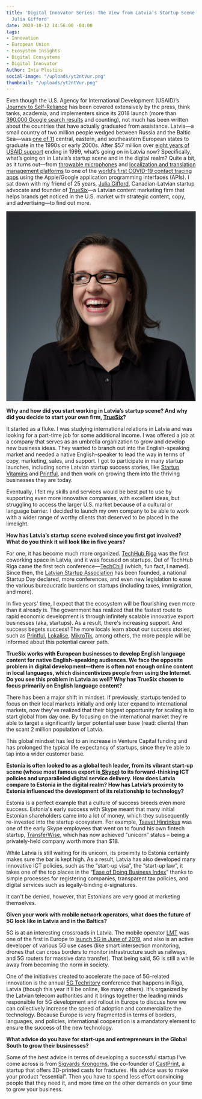 ```yaml
---
title: 'Digital Innovator Series: The View from Latvia’s Startup Scene with TrueSix’s
  Julia Gifford'
date: 2020-10-12 14:56:00 -04:00
tags:
- Innovation
- European Union
- Ecosystem Insights
- Digital Ecosystems
- Digital Innovator
Author: Inta Plostins
social-image: "/uploads/yt2ntVur.png"
thumbnail: "/uploads/yt2ntVur.png"
---
```


Even though the U.S. Agency for International Development (USAID)’s [Journey to Self-Reliance](https://www.usaid.gov/sites/default/files/documents/1870/J2SR_Fact_Sheet_June_2020.pdf) has been covered extensively by the press, think tanks, academia, and implementers since its 2018 launch (more than [390,000 Google search results](https://www.google.com/search?q=usaid\+journey\+to\+self\+reliance&rlz=1C1GCEA_enUS877US877&oq=usaid\+journey&aqs=chrome.0.69i59j69i57j0j69i59j69i60l2.1337j0j1&sourceid=chrome&ie=UTF-8) and counting), not much has been written about the countries that have actually graduated from assistance. Latvia—a small country of two million people wedged between Russia and the Baltic Sea—was [one of 11](https://www.usaid.gov/sites/default/files/documents/1863/EE_20Year_Review.pdf) central, eastern, and southeastern European states to graduate in the 1990s or early 2000s. After $57 million over [eight years of USAID support](https://pdf.usaid.gov/pdf_docs/PDACI589.pdf) ending in 1999, what’s going on in Latvia now? Specifically, what’s going on in Latvia’s startup scene and in the digital realm? Quite a bit, as it turns out—from [throwable microphones](https://catchbox.com/) and [localization and translation management platforms](https://lokalise.com/) to one of the [world’s first COVID-19 contact tracing apps](https://www.reuters.com/article/us-health-coronavirus-tech-latvia-idUSKBN23118I) using the Apple/Google application programming interfaces (APIs). I sat down with my friend of 25 years, [Julia Gifford](https://twitter.com/julijagifford?lang=en), Canadian-Latvian startup advocate and founder of [TrueSix](https://truesix.co/)—a Latvian content marketing firm that helps brands get noticed in the U.S. market with strategic content, copy, and advertising—to find out more.

<!--more-->

![yt2ntVur.png](/uploads/yt2ntVur.png)

**Why and how did you start working in Latvia’s startup scene? And why did you decide to start your own firm, [TrueSix](https://truesix.co/)?**

It started as a fluke. I was studying international relations in Latvia and was looking for a part-time job for some additional income. I was offered a job at a company that serves as an umbrella organization to grow and develop new business ideas. They wanted to branch out into the English-speaking market and needed a native English-speaker to lead the way in terms of copy, marketing, sales, and support. I got to participate in many startup launches, including some Latvian startup success stories, like [Startup Vitamins](https://startupvitamins.com/) and [Printful](https://www.printful.com/), and then work on growing them into the thriving businesses they are today.

Eventually, I felt my skills and services would be best put to use by supporting even more innovative companies, with excellent ideas, but struggling to access the larger U.S. market because of a cultural or language barrier. I decided to launch my own company to be able to work with a wider range of worthy clients that deserved to be placed in the limelight.

**How has Latvia’s startup scene evolved since you first got involved? What do you think it will look like in five years?**

For one, it has become much more organized. [TechHub Riga](https://riga.techhub.com/) was the first coworking space in Latvia, and it was focused on startups. Out of TechHub Riga came the first tech conference—[TechChill](https://techchill.co/) (which, fun fact, I named). Since then, the [Latvian Startup Association](http://startin.lv/) has been founded, a national Startup Day declared, more conferences, and even new legislation to ease the various bureaucratic burdens on startups (including taxes, immigration, and more).

In five years' time, I expect that the ecosystem will be flourishing even more than it already is. The government has realized that the fastest route to rapid economic development is through infinitely scalable innovative export businesses (aka, startups). As a result, there's increasing support. And success begets success! The more locals learn about our success stories, such as [Printful](https://www.printful.com/), [Lokalise](https://lokalise.com/), [MikroTik](https://mikrotik.com/), among others, the more people will be informed about this potential career path.

**TrueSix works with European businesses to develop English language content for native English-speaking audiences. We face the opposite problem in digital development—there is often not enough online content in local languages, which disincentivizes people from using the Internet. Do you see this problem in Latvia as well? Why has TrueSix chosen to focus primarily on English language content?**

There has been a major shift in mindset. If previously, startups tended to focus on their local markets initially and only later expand to international markets, now they've realized that their biggest opportunity for scaling is to start global from day one. By focusing on the international market they're able to target a significantly larger potential user base (read: clients) than the scant 2 million population of Latvia.

This global mindset has led to an increase in Venture Capital funding and has prolonged the typical life expectancy of startups, since they're able to tap into a wider customer base.

**Estonia is often looked to as a global tech leader, from its vibrant start-up scene (whose most famous export is[ Skype](https://thenextweb.com/tech/2019/05/15/skype-p2p-promise-internet-estonia/)) to its forward-thinking ICT policies and unparalleled digital service delivery. How does Latvia compare to Estonia in the digital realm? How has Latvia’s proximity to Estonia influenced the development of its relationship to technology?**

Estonia is a perfect example that a culture of success breeds even more success. Estonia's early success with Skype meant that many initial Estonian shareholders came into a lot of money, which they subsequently re-invested into the startup ecosystem. For example, [Taavet Hinrinkus](https://twitter.com/taavet?ref_src=twsrc%5Egoogle%7Ctwcamp%5Eserp%7Ctwgr%5Eauthor) was one of the early Skype employees that went on to found his own fintech startup, [TransferWise](https://transferwise.com/us), which has now achieved “unicorn” status – being a privately-held company worth more than $1B.

While Latvia is still waiting for its unicorn, its proximity to Estonia certainly makes sure the bar is kept high. As a result, Latvia has also developed many innovative ICT policies, such as the “start-up visa”, the “start-up law”, it takes one of the top places in the “[Ease of Doing Business Index](https://labsoflatvia.com/en/news/ease-of-doing-business)” thanks to simple processes for registering companies, transparent tax policies, and digital services such as legally-binding e-signatures.

It can't be denied, however, that Estonians are very good at marketing themselves.

**Given your work with mobile network operators, what does the future of 5G look like in Latvia and in the Baltics?**

5G is at an interesting crossroads in Latvia. The mobile operator [LMT](https://www.lmt.lv/en/main) was one of the first in Europe to [launch 5G in June of 2019](https://www.baltictimes.com/lmt_flicks_the_switch___becomes_first_mobile_operator_to_launch_5g_internet_in_the_baltics/), and also is an active developer of various 5G use cases (like smart intersection monitoring, drones that can cross borders to monitor infrastructure such as railways, and 5G routers for massive data transfer). That being said, 5G is still a while away from becoming the norm in society.

One of the initiatives created to accelerate the pace of 5G-related innovation is the annual [5G Techritory](https://www.5gtechritory.com/) conference that happens in Riga, Latvia (though this year it'll be online, like many others). It's organized by the Latvian telecom authorities and it brings together the leading minds responsible for 5G development and rollout in Europe to discuss how we can collectively increase the speed of adoption and commercialize the technology. Because Europe is very fragmented in terms of borders, languages, and policies, international cooperation is a mandatory element to ensure the success of the new technology.

**What advice do you have for start-ups and entrepreneurs in the Global South to grow their businesses?**

Some of the best advice in terms of developing a successful startup I've come across is from [Sigvards Krongorns](https://www.linkedin.com/in/sigvards-krongorns-71724138/?originalSubdomain=lv), the co-founder of [CastPrint](https://castprint.co/), a startup that offers 3D-printed casts for fractures. His advice was to make your product “essential”. Then you have to spend less effort convincing people that they need it, and more time on the other demands on your time to grow your business.